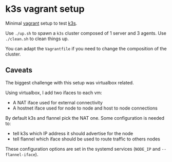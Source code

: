 # k3s vagrant setup

Minimal [vagrant](https://www.vagrantup.com/) setup to test [k3s](https://k3s.io/).

Use `./up.sh` to spawn a `k3s` cluster composed of 1 server and 3 agents.
Use `./clean.sh` to clean things up.

You can adapt the `Vagrantfile` if you need to change the composition of the
cluster.

## Caveats

The biggest challenge with this setup was virtualbox related.

Using virtualbox, I add two ifaces to each vm:

 - A NAT iface used for external connectivity
 - A hostnet iface used for node to node and host to node connections

By default k3s and flannel pick the NAT one. Some configuration is needed to:

 - tell k3s which IP address it should advertise for the node
 - tell flannel which iface should be used to route traffic to others nodes

These configuration options are set in the systemd services (`NODE_IP` and
`--flannel-iface`).
